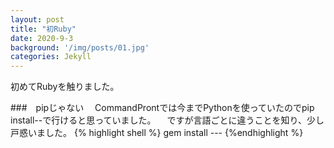```yaml
---
layout: post
title: "初Ruby"
date: 2020-9-3
background: '/img/posts/01.jpg'
categories: Jekyll
---
```

初めてRubyを触りました。

###　pipじゃない
　CommandProntでは今までPythonを使っていたのでpip install--で行けると思っていました。
　ですが言語ごとに違うことを知り、少し戸惑いました。
{% highlight shell %}
gem install ---
{%endhighlight %}
~~~git　commit -m"" とかを考えれば当然っだけど...~~~
